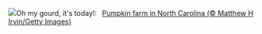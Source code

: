 ![](https://www.bing.com/th?id=OHR.PumpkinFarm_EN-US3773448576_UHD.jpg&w=1000)Oh my gourd, it's today!:&nbsp;&ensp;[Pumpkin farm in North Carolina (© Matthew H Irvin/Getty Images)](https://www.bing.com/th?id=OHR.PumpkinFarm_EN-US3773448576_UHD.jpg)
<br><br/>
